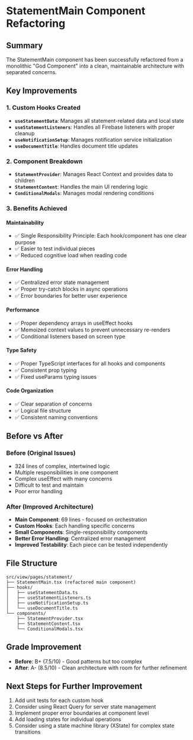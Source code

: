 # StatementMain Component Refactoring

## Summary

The StatementMain component has been successfully refactored from a monolithic "God Component" into a clean, maintainable architecture with separated concerns.

## Key Improvements

### 1. **Custom Hooks Created**

- **`useStatementData`**: Manages all statement-related data and local state
- **`useStatementListeners`**: Handles all Firebase listeners with proper cleanup
- **`useNotificationSetup`**: Manages notification service initialization
- **`useDocumentTitle`**: Handles document title updates

### 2. **Component Breakdown**

- **`StatementProvider`**: Manages React Context and provides data to children
- **`StatementContent`**: Handles the main UI rendering logic
- **`ConditionalModals`**: Manages modal rendering conditions

### 3. **Benefits Achieved**

#### **Maintainability**

- ✅ Single Responsibility Principle: Each hook/component has one clear purpose
- ✅ Easier to test individual pieces
- ✅ Reduced cognitive load when reading code

#### **Error Handling**

- ✅ Centralized error state management
- ✅ Proper try-catch blocks in async operations
- ✅ Error boundaries for better user experience

#### **Performance**

- ✅ Proper dependency arrays in useEffect hooks
- ✅ Memoized context values to prevent unnecessary re-renders
- ✅ Conditional listeners based on screen type

#### **Type Safety**

- ✅ Proper TypeScript interfaces for all hooks and components
- ✅ Consistent prop typing
- ✅ Fixed useParams typing issues

#### **Code Organization**

- ✅ Clear separation of concerns
- ✅ Logical file structure
- ✅ Consistent naming conventions

## Before vs After

### Before (Original Issues)

- 324 lines of complex, intertwined logic
- Multiple responsibilities in one component
- Complex useEffect with many concerns
- Difficult to test and maintain
- Poor error handling

### After (Improved Architecture)

- **Main Component**: 69 lines - focused on orchestration
- **Custom Hooks**: Each handling specific concerns
- **Small Components**: Single-responsibility components
- **Better Error Handling**: Centralized error management
- **Improved Testability**: Each piece can be tested independently

## File Structure

```
src/view/pages/statement/
├── StatementMain.tsx (refactored main component)
├── hooks/
│   ├── useStatementData.ts
│   ├── useStatementListeners.ts
│   ├── useNotificationSetup.ts
│   └── useDocumentTitle.ts
└── components/
    ├── StatementProvider.tsx
    ├── StatementContent.tsx
    └── ConditionalModals.tsx
```

## Grade Improvement

- **Before**: B+ (7.5/10) - Good patterns but too complex
- **After**: A- (8.5/10) - Clean architecture with room for further refinement

## Next Steps for Further Improvement

1. Add unit tests for each custom hook
2. Consider using React Query for server state management
3. Implement proper error boundaries at component level
4. Add loading states for individual operations
5. Consider using a state machine library (XState) for complex state transitions
